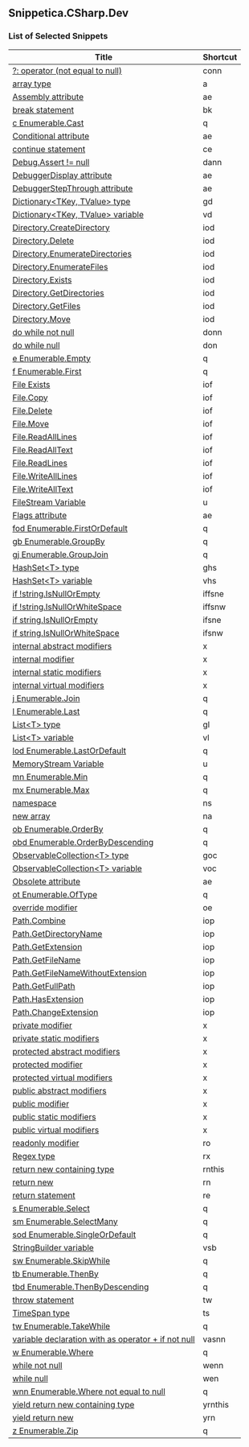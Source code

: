 ﻿## Snippetica.CSharp.Dev

### List of Selected Snippets

Title | Shortcut
----- | --------
[?: operator \(not equal to null\)](ConditionalOperatorNotEqualToNull.snippet)|conn
[array type](_AutoGenerated/ArrayOfTType.snippet)|a
[Assembly attribute](Attributes/AssemblyAttribute.snippet)|ae
[break statement](BreakStatement.snippet)|bk
[c Enumerable\.Cast](Linq/EnumerableCast.snippet)|q
[Conditional attribute](Attributes/ConditionalAttribute.snippet)|ae
[continue statement](ContinueStatement.snippet)|ce
[Debug\.Assert \!= null](DebugAssertNotNull.snippet)|dann
[DebuggerDisplay attribute](Attributes/DebuggerDisplayAttribute.snippet)|ae
[DebuggerStepThrough attribute](Attributes/DebuggerStepThroughAttribute.snippet)|ae
[Dictionary\<TKey, TValue\> type](DictionaryOfTKeyTValueType.snippet)|gd
[Dictionary\<TKey, TValue\> variable](_AutoGenerated/DictionaryOfTKeyTValueVariable.snippet)|vd
[Directory\.CreateDirectory](IO/DirectoryCreateDirectory.snippet)|iod
[Directory\.Delete](IO/DirectoryDelete.snippet)|iod
[Directory\.EnumerateDirectories](IO/DirectoryEnumerateDirectories.snippet)|iod
[Directory\.EnumerateFiles](IO/DirectoryEnumerateFiles.snippet)|iod
[Directory\.Exists](IO/DirectoryExists.snippet)|iod
[Directory\.GetDirectories](IO/DirectoryGetDirectories.snippet)|iod
[Directory\.GetFiles](IO/DirectoryGetFiles.snippet)|iod
[Directory\.Move](IO/DirectoryMove.snippet)|iod
[do while not null](DoNotNull.snippet)|donn
[do while null](DoNull.snippet)|don
[e Enumerable\.Empty](Linq/EnumerableEmpty.snippet)|q
[f Enumerable\.First](Linq/EnumerableFirst.snippet)|q
[File Exists](IO/FileExists.snippet)|iof
[File\.Copy](IO/FileCopy.snippet)|iof
[File\.Delete](IO/FileDelete.snippet)|iof
[File\.Move](IO/FileMove.snippet)|iof
[File\.ReadAllLines](IO/FileReadAllLines.snippet)|iof
[File\.ReadAllText](IO/FileReadAllText.snippet)|iof
[File\.ReadLines](IO/FileReadLines.snippet)|iof
[File\.WriteAllLines](IO/FileWriteAllLines.snippet)|iof
[File\.WriteAllText](IO/FileWriteAllText.snippet)|iof
[FileStream Variable](IO/FileStreamVariable.snippet)|u
[Flags attribute](Attributes/FlagsAttribute.snippet)|ae
[fod Enumerable\.FirstOrDefault](Linq/EnumerableFirstOrDefault.snippet)|q
[gb Enumerable\.GroupBy](Linq/EnumerableGroupBy.snippet)|q
[gj Enumerable\.GroupJoin](Linq/EnumerableGroupJoin.snippet)|q
[HashSet\<T\> type](_AutoGenerated/HashSetOfTType.snippet)|ghs
[HashSet\<T\> variable](_AutoGenerated/HashSetOfTVariable.snippet)|vhs
[if \!string\.IsNullOrEmpty](IfNotStringIsNullOrEmpty.snippet)|iffsne
[if \!string\.IsNullOrWhiteSpace](IfNotStringIsNullOrWhiteSpace.snippet)|iffsnw
[if string\.IsNullOrEmpty](IfStringIsNullOrEmpty.snippet)|ifsne
[if string\.IsNullOrWhiteSpace](IfStringIsNullOrWhiteSpace.snippet)|ifsnw
[internal abstract modifiers](Modifiers/InternalAbstractModifiers.snippet)|x
[internal modifier](Modifiers/InternalModifier.snippet)|x
[internal static modifiers](Modifiers/InternalStaticModifiers.snippet)|x
[internal virtual modifiers](Modifiers/InternalVirtualModifiers.snippet)|x
[j Enumerable\.Join](Linq/EnumerableJoin.snippet)|q
[l Enumerable\.Last](Linq/EnumerableLast.snippet)|q
[List\<T\> type](_AutoGenerated/ListOfTType.snippet)|gl
[List\<T\> variable](_AutoGenerated/ListOfTVariable.snippet)|vl
[lod Enumerable\.LastOrDefault](Linq/EnumerableLastOrDefault.snippet)|q
[MemoryStream Variable](IO/MemoryStreamVariable.snippet)|u
[mn Enumerable\.Min](Linq/EnumerableMin.snippet)|q
[mx Enumerable\.Max](Linq/EnumerableMax.snippet)|q
[namespace](Namespace.snippet)|ns
[new array ](_AutoGenerated/NewArrayOfT.snippet)|na
[ob Enumerable\.OrderBy](Linq/EnumerableOrderBy.snippet)|q
[obd Enumerable\.OrderByDescending](Linq/EnumerableOrderByDescending.snippet)|q
[ObservableCollection\<T\> type](_AutoGenerated/ObservableCollectionOfTType.snippet)|goc
[ObservableCollection\<T\> variable](_AutoGenerated/ObservableCollectionOfTVariable.snippet)|voc
[Obsolete attribute](Attributes/ObsoleteAttribute.snippet)|ae
[ot Enumerable\.OfType](Linq/EnumerableOfType.snippet)|q
[override modifier](Modifiers/OverrideModifier.snippet)|oe
[Path\.Combine](IO/PathCombine.snippet)|iop
[Path\.GetDirectoryName](IO/PathGetDirectoryName.snippet)|iop
[Path\.GetExtension](IO/PathGetExtension.snippet)|iop
[Path\.GetFileName](IO/PathGetFileName.snippet)|iop
[Path\.GetFileNameWithoutExtension](IO/PathGetFileNameWithoutExtension.snippet)|iop
[Path\.GetFullPath](IO/PathGetFullPath.snippet)|iop
[Path\.HasExtension](IO/PathHasExtension.snippet)|iop
[Path\.ChangeExtension](IO/PathChangeExtension.snippet)|iop
[private modifier](Modifiers/PrivateModifier.snippet)|x
[private static modifiers](Modifiers/PrivateStaticModifiers.snippet)|x
[protected abstract modifiers](Modifiers/ProtectedAbstractModifiers.snippet)|x
[protected modifier](Modifiers/ProtectedModifier.snippet)|x
[protected virtual modifiers](Modifiers/ProtectedVirtualModifiers.snippet)|x
[public abstract modifiers](Modifiers/PublicAbstractModifiers.snippet)|x
[public modifier](Modifiers/PublicModifier.snippet)|x
[public static modifiers](Modifiers/PublicStaticModifiers.snippet)|x
[public virtual modifiers](Modifiers/PublicVirtualModifiers.snippet)|x
[readonly modifier](Modifiers/ReadOnlyModifier.snippet)|ro
[Regex type](Regex.snippet)|rx
[return new containing type](ReturnNewThis.snippet)|rnthis
[return new](ReturnNew.snippet)|rn
[return statement](ReturnStatement.snippet)|re
[s Enumerable\.Select](Linq/EnumerableSelect.snippet)|q
[sm Enumerable\.SelectMany](Linq/EnumerableSelectMany.snippet)|q
[sod Enumerable\.SingleOrDefault](Linq/EnumerableSingleOrDefault.snippet)|q
[StringBuilder variable](StringBuilderVariable.snippet)|vsb
[sw Enumerable\.SkipWhile](Linq/EnumerableSkipWhile.snippet)|q
[tb Enumerable\.ThenBy](Linq/EnumerableThenBy.snippet)|q
[tbd Enumerable\.ThenByDescending](Linq/EnumerableThenByDescending.snippet)|q
[throw statement](ThrowStatement.snippet)|tw
[TimeSpan type](TimeSpanType.snippet)|ts
[tw Enumerable\.TakeWhile](Linq/EnumerableTakeWhile.snippet)|q
[variable declaration with as operator \+ if not null](VariableAsTIfNotNull.snippet)|vasnn
[w Enumerable\.Where](Linq/EnumerableWhere.snippet)|q
[while not null](WhileNotNull.snippet)|wenn
[while null](WhileNull.snippet)|wen
[wnn Enumerable\.Where not equal to null](Linq/EnumerableWhereNotNull.snippet)|q
[yield return new containing type](YieldReturnNewThis.snippet)|yrnthis
[yield return new](YieldReturnNew.snippet)|yrn
[z Enumerable\.Zip](Linq/EnumerableZip.snippet)|q
